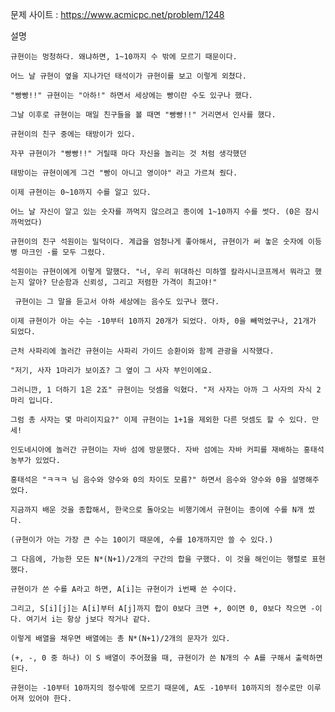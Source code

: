 문제 사이트 : https://www.acmicpc.net/problem/1248


설명

    규현이는 멍청하다. 왜냐하면, 1~10까지 수 밖에 모르기 때문이다. 
    
    어느 날 규현이 옆을 지나가던 태석이가 규현이를 보고 이렇게 외쳤다. 
    
    "빵빵!!" 규현이는 "아하!" 하면서 세상에는 빵이란 수도 있구나 했다. 
    
    그날 이후로 규현이는 매일 친구들을 볼 때면 "빵빵!!" 거리면서 인사를 했다.
    
    규현이의 친구 중에는 태방이가 있다. 
    
    자꾸 규현이가 "빵빵!!" 거릴때 마다 자신을 놀리는 것 처럼 생각했던 
    
    태방이는 규현이에게 그건 "빵이 아니고 영이야" 라고 가르쳐 줬다.

    이제 규현이는 0~10까지 수를 알고 있다. 
    
    어느 날 자신이 알고 있는 숫자를 까먹지 않으려고 종이에 1~10까지 수를 썻다. (0은 잠시 까먹었다)
    
    규현이의 친구 석원이는 밀덕이다. 계급을 엄청나게 좋아해서, 규현이가 써 놓은 숫자에 이등병 마크인 -를 모두 그렸다. 
    
    석원이는 규현이에게 이렇게 말했다. "너, 우리 위대하신 미하엘 칼라시니코프께서 뭐라고 했는지 알아? 단순함과 신뢰성, 그리고 저렴한 가격이 최고야!"

     규현이는 그 말을 듣고서 아하 세상에는 음수도 있구나 했다.

    이제 규현이가 아는 수는 -10부터 10까지 20개가 되었다. 아차, 0을 빼먹었구나, 21개가 되었다.

    근처 사파리에 놀러간 규현이는 사파리 가이드 승환이와 함께 관광을 시작했다.
    
    "저기, 사자 1마리가 보이죠? 그 옆이 그 사자 부인이에요.
    
    그러니깐, 1 더하기 1은 2죠" 규현이는 덧셈을 익혔다. "저 사자는 아까 그 사자의 자식 2마리 입니다. 
    
    그럼 총 사자는 몇 마리이지요?" 이제 규현이는 1+1을 제외한 다른 덧셈도 할 수 있다. 만세!

    인도네시아에 놀러간 규현이는 자바 섬에 방문했다. 자바 섬에는 자바 커피를 재배하는 홍태석 농부가 있었다.
    
    홍태석은 "ㅋㅋㅋ 님 음수와 양수와 0의 차이도 모름?" 하면서 음수와 양수와 0을 설명해주었다.

    지금까지 배운 것을 종합해서, 한국으로 돌아오는 비행기에서 규현이는 종이에 수를 N개 썼다. 
    
    (규현이가 아는 가장 큰 수는 10이기 때문에, 수를 10개까지만 쓸 수 있다.) 
    
    그 다음에, 가능한 모든 N*(N+1)/2개의 구간의 합을 구했다. 이 것을 해인이는 행렬로 표현했다.

    규현이가 쓴 수를 A라고 하면, A[i]는 규현이가 i번째 쓴 수이다. 
    
    그리고, S[i][j]는 A[i]부터 A[j]까지 합이 0보다 크면 +, 0이면 0, 0보다 작으면 -이다. 여기서 i는 항상 j보다 작거나 같다.
    
    이렇게 배열을 채우면 배열에는 총 N*(N+1)/2개의 문자가 있다.
    
    (+, -, 0 중 하나) 이 S 배열이 주어졌을 때, 규현이가 쓴 N개의 수 A를 구해서 출력하면 된다. 
    
    규현이는 -10부터 10까지의 정수밖에 모르기 때문에, A도 -10부터 10까지의 정수로만 이루어져 있어야 한다.

